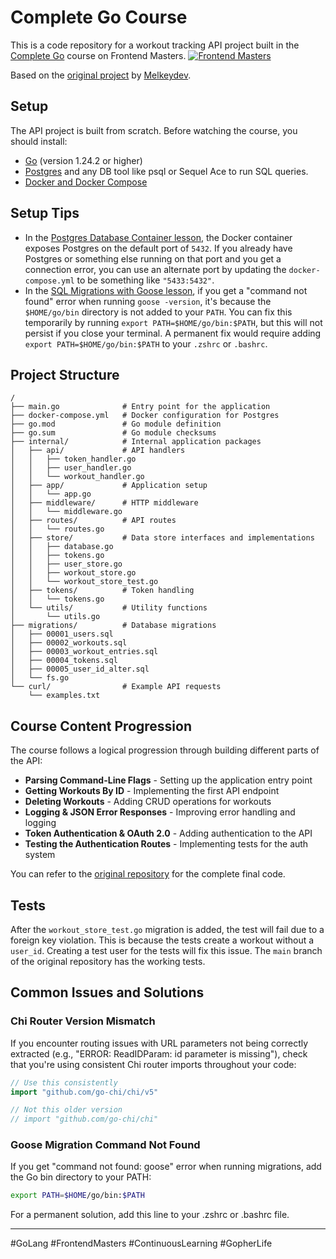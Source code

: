 # Complete Go Course

This is a code repository for a workout tracking API project built in the [Complete Go](https://frontendmasters.com/courses/complete-go) course on Frontend Masters.
[![Frontend Masters](https://static.frontendmasters.com/assets/brand/logos/full.png)](https://frontendmasters.com/courses/complete-go)

Based on the [original project](https://github.com/Melkeydev/fem-project-live) by [Melkeydev](https://github.com/Melkeydev).

## Setup

The API project is built from scratch. Before watching the course, you should install:

- [Go](https://go.dev/doc/install) (version 1.24.2 or higher)
- [Postgres](https://www.postgresql.org/download/) and any DB tool like psql or Sequel Ace to run SQL queries.
- [Docker and Docker Compose](https://www.docker.com/)

## Setup Tips

- In the [Postgres Database Container lesson](https://frontendmasters.com/courses/complete-go/postgres-database-docker-container/), the Docker container exposes Postgres on the default port of `5432`. If you already have Postgres or something else running on that port and you get a connection error, you can use an alternate port by updating the `docker-compose.yml` to be something like `"5433:5432"`.
- In the [SQL Migrations with Goose lesson](https://rc.frontendmasters.com/courses/complete-go/sql-migrations-with-goose/), if you get a "command not found" error when running `goose -version`, it's because the `$HOME/go/bin` directory is not added to your `PATH`. You can fix this temporarily by running `export PATH=$HOME/go/bin:$PATH`, but this will not persist if you close your terminal. A permanent fix would require adding `export PATH=$HOME/go/bin:$PATH` to your `.zshrc` or `.bashrc`.

## Project Structure

```
/
├── main.go              # Entry point for the application
├── docker-compose.yml   # Docker configuration for Postgres
├── go.mod               # Go module definition
├── go.sum               # Go module checksums
├── internal/            # Internal application packages
│   ├── api/             # API handlers
│   │   ├── token_handler.go
│   │   ├── user_handler.go
│   │   └── workout_handler.go
│   ├── app/             # Application setup
│   │   └── app.go
│   ├── middleware/      # HTTP middleware
│   │   └── middleware.go
│   ├── routes/          # API routes
│   │   └── routes.go
│   ├── store/           # Data store interfaces and implementations
│   │   ├── database.go
│   │   ├── tokens.go
│   │   ├── user_store.go
│   │   ├── workout_store.go
│   │   └── workout_store_test.go
│   ├── tokens/          # Token handling
│   │   └── tokens.go
│   └── utils/           # Utility functions
│       └── utils.go
├── migrations/          # Database migrations
│   ├── 00001_users.sql
│   ├── 00002_workouts.sql
│   ├── 00003_workout_entries.sql
│   ├── 00004_tokens.sql
│   ├── 00005_user_id_alter.sql
│   └── fs.go
└── curl/                # Example API requests
    └── examples.txt
```

## Course Content Progression

The course follows a logical progression through building different parts of the API:

- **Parsing Command-Line Flags** - Setting up the application entry point
- **Getting Workouts By ID** - Implementing the first API endpoint
- **Deleting Workouts** - Adding CRUD operations for workouts
- **Logging & JSON Error Responses** - Improving error handling and logging
- **Token Authentication & OAuth 2.0** - Adding authentication to the API
- **Testing the Authentication Routes** - Implementing tests for the auth system

You can refer to the [original repository](https://github.com/Melkeydev/fem-project-live) for the complete final code.

## Tests

After the `workout_store_test.go` migration is added, the test will fail due to a foreign key violation. This is because the tests create a workout without a `user_id`. Creating a test user for the tests will fix this issue. The `main` branch of the original repository has the working tests.

## Common Issues and Solutions

### Chi Router Version Mismatch

If you encounter routing issues with URL parameters not being correctly extracted (e.g., "ERROR: ReadIDParam: id parameter is missing"), check that you're using consistent Chi router imports throughout your code:

```go
// Use this consistently
import "github.com/go-chi/chi/v5"

// Not this older version
// import "github.com/go-chi/chi"
```

### Goose Migration Command Not Found

If you get "command not found: goose" error when running migrations, add the Go bin directory to your PATH:

```bash
export PATH=$HOME/go/bin:$PATH
```

For a permanent solution, add this line to your .zshrc or .bashrc file.

---

#GoLang #FrontendMasters #ContinuousLearning #GopherLife
